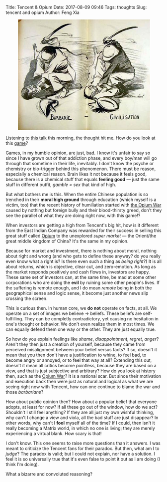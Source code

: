 Title: Tencent & Opium
Date: 2017-08-09 09:46
Tags: thoughts
Slug: tencent and opium
Author: Feng Xia


<figure class="col l6 m6 s12">
  <img src="/images/boxer.jpg"/>
</figure>

Listening to [this talk][1] this morning, the thought hit me. How do
you look at this [game][2]?

[1]: https://www.youtube.com/watch?v=6DsteIjyZZs
[2]: https://www.wikiwand.com/en/King_of_Glory

Games, in my humble opinion, are just, bad. I know it's unfair to say
so since I have grown out of that addiction phase, and every boy/man
will go through that sometime in their life, inevitably. I don't know
the psyche or chemistry or bio-trigger behind this phenomenon. There
must be reason, especially a chemical reason. Brain likes it not
because it feels good, because there is a chemical stuff that equals
**feeling good** &mdash; just the same stuff in different outfit,
_gamble = sex_ that kind of high.

But what bothers me is this. When the entire Chinese population is so
trenched in their **moral high ground** through education (which
myself is a victim, too) that the recent history of humiliation
started with [the Opium War][3] caused by nothing but foreign bully
and their blood-thirsty greed, don't they see the parallel of what
they are doing right now, with this game!?

[3]: https://www.wikiwand.com/en/Opium_Wars

When investors are getting a high from Tencent's big hit, how is it
different from the East Indian Company was rewarded for their 
success in selling this great stuff called [Opium][4] to the
unexplored _super market_  &mdash; the Orient/the great middle kingdom
of China? It's the same in my opinion.

[4]: https://www.wikiwand.com/en/Opium

Because for market and investment, there is nothing about moral,
nothing about right and wrong (and who gets to define these anyway? do
you really even know what a right is? Is there even such a thing as
_being right_?) It is all about returns, which is objective, clear
cut, and zero-emotion. As long as the market responds positively and
cash flows in, investors are happy. These same set of investors can,
at the same time, be mad at some other corporations who are doing the
**evil** by ruining some other people's lives. If the suffering is
remote enough, and I do mean _remote_ being in both the geographical
sense and logic sense, it become just another news slip crossing the
screen.

This is curious then. In human core, we **do not** operate on facts,
at all. We operate on a set of images we believe &rarr; beliefs. These
beliefs are self-fulfilling. They can be completly contradictory, yet
causing no hesitation in one's thought or behavior. We don't even
realize them in most times. We can equally defend them one way or the
other. They are just equally true.

So how do you explain feelings like _shame_, _disappointment_,
_regret_, _anger_? Aren't they then just a creation of yourself,
because they came from perceived misalignment between your belief
versus facts? If so, doesn't it mean that you then don't have a
justification to whine, to feel bad, to become angry or annoyed, or to
feel that way at all? Extending this out, doesn't it mean all
critics become pointless, because they are based on a view, and that
is just subjective and arbitrary? How do you look at history then,
such as the [Opium War][3]? It is a national scar. But since their
motivation and execution back then were just as natural and logical as
what we are seeing right now with Tencent, how can one continue to
blame the war and those _barbarians_?

How about public opinion then? How about a popular belief that
everyone adopts, at least for now? If all these go out of the window,
how do we act? Shouldn't I still feel anything? If they are all just
my own wishful thinking, why can't I change a view and viola, all the
bad stuff are just disappear? In other words, why can't I **fool**
myself all of the time? If I could, then isn't it really becoming a
Matrix world, in which no one is living; they are merely experiencing
a virtual blank. How scary is that!

I don't know. This one seems to raise more questions than it
answers. I was meant to criticize the Tencent fans for their
paradox. But then, what am I to _judge_? The paradox is valid; but I
could not explain, nor have a solution. I feel it is so universally
true that it's even false to point it out as I am doing (I think I'm
doing).

What a bizarre and convoluted reasoning?
